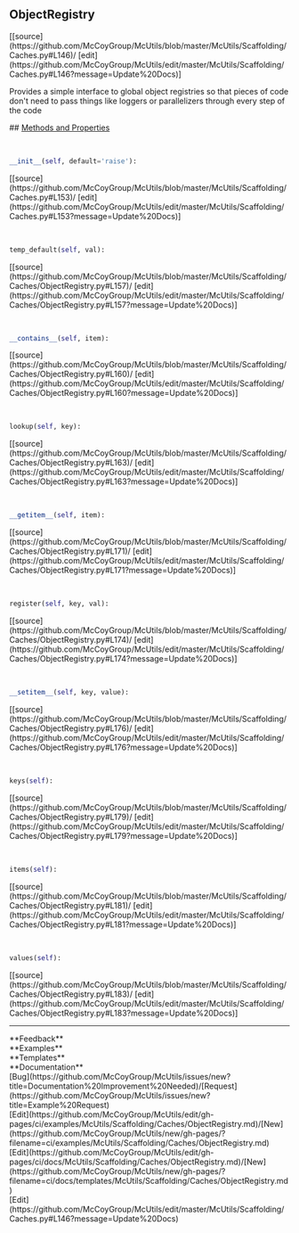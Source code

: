 ## <a id="McUtils.Scaffolding.Caches.ObjectRegistry">ObjectRegistry</a> 

<div class="docs-source-link" markdown="1">
[[source](https://github.com/McCoyGroup/McUtils/blob/master/McUtils/Scaffolding/Caches.py#L146)/
[edit](https://github.com/McCoyGroup/McUtils/edit/master/McUtils/Scaffolding/Caches.py#L146?message=Update%20Docs)]
</div>

Provides a simple interface to global object registries
so that pieces of code don't need to pass things like loggers
or parallelizers through every step of the code







<div class="collapsible-section">
 <div class="collapsible-section collapsible-section-header" markdown="1">
## <a class="collapse-link" data-toggle="collapse" href="#methods" markdown="1"> Methods and Properties</a> <a class="float-right" data-toggle="collapse" href="#methods"><i class="fa fa-chevron-down"></i></a>
 </div>
 <div class="collapsible-section collapsible-section-body collapse show" id="methods" markdown="1">
 
<a id="McUtils.Scaffolding.Caches.ObjectRegistry.__init__" class="docs-object-method">&nbsp;</a> 
```python
__init__(self, default='raise'): 
```
<div class="docs-source-link" markdown="1">
[[source](https://github.com/McCoyGroup/McUtils/blob/master/McUtils/Scaffolding/Caches.py#L153)/
[edit](https://github.com/McCoyGroup/McUtils/edit/master/McUtils/Scaffolding/Caches.py#L153?message=Update%20Docs)]
</div>


<a id="McUtils.Scaffolding.Caches.ObjectRegistry.temp_default" class="docs-object-method">&nbsp;</a> 
```python
temp_default(self, val): 
```
<div class="docs-source-link" markdown="1">
[[source](https://github.com/McCoyGroup/McUtils/blob/master/McUtils/Scaffolding/Caches/ObjectRegistry.py#L157)/
[edit](https://github.com/McCoyGroup/McUtils/edit/master/McUtils/Scaffolding/Caches/ObjectRegistry.py#L157?message=Update%20Docs)]
</div>


<a id="McUtils.Scaffolding.Caches.ObjectRegistry.__contains__" class="docs-object-method">&nbsp;</a> 
```python
__contains__(self, item): 
```
<div class="docs-source-link" markdown="1">
[[source](https://github.com/McCoyGroup/McUtils/blob/master/McUtils/Scaffolding/Caches/ObjectRegistry.py#L160)/
[edit](https://github.com/McCoyGroup/McUtils/edit/master/McUtils/Scaffolding/Caches/ObjectRegistry.py#L160?message=Update%20Docs)]
</div>


<a id="McUtils.Scaffolding.Caches.ObjectRegistry.lookup" class="docs-object-method">&nbsp;</a> 
```python
lookup(self, key): 
```
<div class="docs-source-link" markdown="1">
[[source](https://github.com/McCoyGroup/McUtils/blob/master/McUtils/Scaffolding/Caches/ObjectRegistry.py#L163)/
[edit](https://github.com/McCoyGroup/McUtils/edit/master/McUtils/Scaffolding/Caches/ObjectRegistry.py#L163?message=Update%20Docs)]
</div>


<a id="McUtils.Scaffolding.Caches.ObjectRegistry.__getitem__" class="docs-object-method">&nbsp;</a> 
```python
__getitem__(self, item): 
```
<div class="docs-source-link" markdown="1">
[[source](https://github.com/McCoyGroup/McUtils/blob/master/McUtils/Scaffolding/Caches/ObjectRegistry.py#L171)/
[edit](https://github.com/McCoyGroup/McUtils/edit/master/McUtils/Scaffolding/Caches/ObjectRegistry.py#L171?message=Update%20Docs)]
</div>


<a id="McUtils.Scaffolding.Caches.ObjectRegistry.register" class="docs-object-method">&nbsp;</a> 
```python
register(self, key, val): 
```
<div class="docs-source-link" markdown="1">
[[source](https://github.com/McCoyGroup/McUtils/blob/master/McUtils/Scaffolding/Caches/ObjectRegistry.py#L174)/
[edit](https://github.com/McCoyGroup/McUtils/edit/master/McUtils/Scaffolding/Caches/ObjectRegistry.py#L174?message=Update%20Docs)]
</div>


<a id="McUtils.Scaffolding.Caches.ObjectRegistry.__setitem__" class="docs-object-method">&nbsp;</a> 
```python
__setitem__(self, key, value): 
```
<div class="docs-source-link" markdown="1">
[[source](https://github.com/McCoyGroup/McUtils/blob/master/McUtils/Scaffolding/Caches/ObjectRegistry.py#L176)/
[edit](https://github.com/McCoyGroup/McUtils/edit/master/McUtils/Scaffolding/Caches/ObjectRegistry.py#L176?message=Update%20Docs)]
</div>


<a id="McUtils.Scaffolding.Caches.ObjectRegistry.keys" class="docs-object-method">&nbsp;</a> 
```python
keys(self): 
```
<div class="docs-source-link" markdown="1">
[[source](https://github.com/McCoyGroup/McUtils/blob/master/McUtils/Scaffolding/Caches/ObjectRegistry.py#L179)/
[edit](https://github.com/McCoyGroup/McUtils/edit/master/McUtils/Scaffolding/Caches/ObjectRegistry.py#L179?message=Update%20Docs)]
</div>


<a id="McUtils.Scaffolding.Caches.ObjectRegistry.items" class="docs-object-method">&nbsp;</a> 
```python
items(self): 
```
<div class="docs-source-link" markdown="1">
[[source](https://github.com/McCoyGroup/McUtils/blob/master/McUtils/Scaffolding/Caches/ObjectRegistry.py#L181)/
[edit](https://github.com/McCoyGroup/McUtils/edit/master/McUtils/Scaffolding/Caches/ObjectRegistry.py#L181?message=Update%20Docs)]
</div>


<a id="McUtils.Scaffolding.Caches.ObjectRegistry.values" class="docs-object-method">&nbsp;</a> 
```python
values(self): 
```
<div class="docs-source-link" markdown="1">
[[source](https://github.com/McCoyGroup/McUtils/blob/master/McUtils/Scaffolding/Caches/ObjectRegistry.py#L183)/
[edit](https://github.com/McCoyGroup/McUtils/edit/master/McUtils/Scaffolding/Caches/ObjectRegistry.py#L183?message=Update%20Docs)]
</div>
 </div>
</div>












---


<div markdown="1" class="text-secondary">
<div class="container">
  <div class="row">
   <div class="col" markdown="1">
**Feedback**   
</div>
   <div class="col" markdown="1">
**Examples**   
</div>
   <div class="col" markdown="1">
**Templates**   
</div>
   <div class="col" markdown="1">
**Documentation**   
</div>
   <div class="col" markdown="1">
   
</div>
   <div class="col" markdown="1">
   
</div>
   <div class="col" markdown="1">
   
</div>
</div>
  <div class="row">
   <div class="col" markdown="1">
[Bug](https://github.com/McCoyGroup/McUtils/issues/new?title=Documentation%20Improvement%20Needed)/[Request](https://github.com/McCoyGroup/McUtils/issues/new?title=Example%20Request)   
</div>
   <div class="col" markdown="1">
[Edit](https://github.com/McCoyGroup/McUtils/edit/gh-pages/ci/examples/McUtils/Scaffolding/Caches/ObjectRegistry.md)/[New](https://github.com/McCoyGroup/McUtils/new/gh-pages/?filename=ci/examples/McUtils/Scaffolding/Caches/ObjectRegistry.md)   
</div>
   <div class="col" markdown="1">
[Edit](https://github.com/McCoyGroup/McUtils/edit/gh-pages/ci/docs/McUtils/Scaffolding/Caches/ObjectRegistry.md)/[New](https://github.com/McCoyGroup/McUtils/new/gh-pages/?filename=ci/docs/templates/McUtils/Scaffolding/Caches/ObjectRegistry.md)   
</div>
   <div class="col" markdown="1">
[Edit](https://github.com/McCoyGroup/McUtils/edit/master/McUtils/Scaffolding/Caches.py#L146?message=Update%20Docs)   
</div>
   <div class="col" markdown="1">
   
</div>
   <div class="col" markdown="1">
   
</div>
   <div class="col" markdown="1">
   
</div>
</div>
</div>
</div>